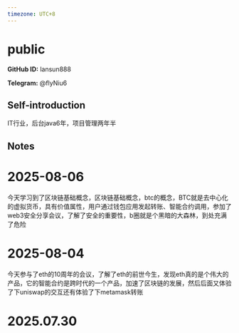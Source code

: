 ```yaml
---
timezone: UTC+8
---
```


# public

**GitHub ID:** lansun888

**Telegram:** @flyNiu6

## Self-introduction

IT行业，后台java6年，项目管理两年半

## Notes

<!-- Content_START -->
# 2025-08-06

今天学习到了区块链基础概念，区块链基础概念，btc的概念，BTC就是去中心化的虚拟货币，具有价值属性，用户通过钱包应用发起转账、智能合约调用，参加了web3安全分享会议，了解了安全的重要性，b圈就是个黑暗的大森林，到处充满了危险

# 2025-08-04

今天参与了eth的10周年的会议，了解了eth的前世今生，发现eth真的是个伟大的产品，它的智能合约是跨时代的一个产品，加速了区块链的发展，然后后面又体验了下uniswap的交互还有体验了下metamask转账


# 2025.07.30


<!-- Content_END -->
